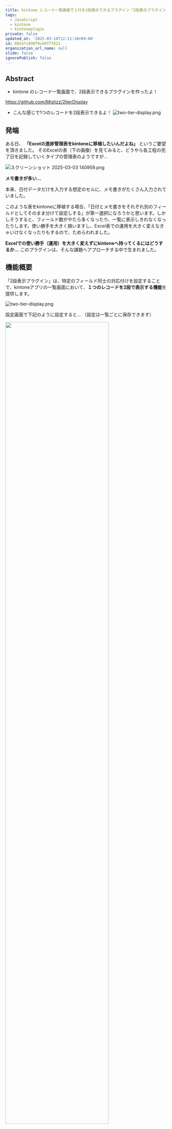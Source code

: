 ```yaml
---
title: kintone レコード一覧画面で１行を2段表示できるプラグイン「2段表示プラグイン」
tags:
  - JavaScript
  - kintone
  - kintoneplugin
private: false
updated_at: '2025-03-14T12:11:18+09:00'
id: 885a7c890f9c69ff7621
organization_url_name: null
slide: false
ignorePublish: false
---
```


## Abstract
* kintone のレコード一覧画面で、2段表示できるプラグインを作ったよ！

https://github.com/Mistizz/2tierDisplay

* こんな感じで1つのレコードを2段表示できるよ！
![two-tier-display.png](https://qiita-image-store.s3.ap-northeast-1.amazonaws.com/0/559502/cc1c1a11-0ce5-40a5-b139-f62fd1368da1.png)


## 発端

ある日、 **「Excelの進捗管理表をkintoneに移植したいんだよね」** というご要望を頂きました。
そのExcelの表（下の画像）を見てみると、どうやら各工程の完了日を記録していくタイプの管理表のようですが…

![スクリーンショット 2025-03-03 140959.png](https://qiita-image-store.s3.ap-northeast-1.amazonaws.com/0/559502/aab94b46-5ccf-49af-b858-cf6ab438f309.png)

 **メモ書きが多い…**

本来、日付データだけを入力する想定のセルに、メモ書きがたくさん入力されていました。

このような表をkintoneに移植する場合、「日付とメモ書きをそれぞれ別のフィールドとしてそのまま分けて設定しする」が第一選択になろうかと思います。しかしそうすると、フィールド数がやたら多くなったり、一覧に表示しきれなくなったりします。使い勝手を大きく損いますし、Excel表での運用を大きく変えなきゃいけなくなったりもするので、ためらわれました。

**Excelでの使い勝手（運用）を大きく変えずにkintoneへ持ってくるにはどうするか…**
このプラグインは、そんな課題へアプローチする中で生まれました。

## 機能概要

「2段表示プラグイン」は、特定のフィールド同士の対応付けを設定することで、kintoneアプリの一覧画面において、**１つのレコードを2段で表示する機能**を提供します。

![two-tier-display.png](https://qiita-image-store.s3.ap-northeast-1.amazonaws.com/0/559502/54e36e19-d19e-44fe-b503-38b2f47c0041.png)

設定画面で下記のように設定すると…
（設定は一覧ごとに保存できます）

<img src="https://qiita-image-store.s3.ap-northeast-1.amazonaws.com/0/559502/df67fdc9-7b7d-487a-9133-f2353c29f525.png" width=80%>


下図のように、レコード一覧画面で２段表示されます。

![スクリーンショット 2025-03-07 085611.png](https://qiita-image-store.s3.ap-northeast-1.amazonaws.com/0/559502/1d4fcbd3-a824-42e7-ab75-8066f4d13557.png)

省略表示された長文は、オンマウスで全文ポップアップされる標準機能も引き継いでいます。
もちろんレコード一覧画面からそのまま編集できます。

![スクリーンショット 2025-03-07 113530.png](https://qiita-image-store.s3.ap-northeast-1.amazonaws.com/0/559502/ddfaf81f-38a2-49ca-8453-e635aa18bc7c.png)

## 使い方

### 1. インストール方法

1.  [GitHubリポジトリ](https://github.com/Mistizz/2tierDisplay) から最新のプラグインファイル（`2tierDisplay.zip`）をダウンロードします
2. kintoneシステム管理画面から「プラグイン」を選択します
3. 「読み込む」から、ダウンロードしたZIPファイルをアップロードします
4. アップロードしたプラグインを「アプリの設定」＞「設定」タブ＞「プラグイン」から有効化します

### 2. カテゴリとサブカテゴリの設定

1. プラグインを適用したいアプリの設定画面を開きます
2. 「プラグイン」タブから「2段表示プラグイン」の設定アイコンをクリックします
3. 以下の設定を行います：
    * 対象の一覧ビュー: アプリで作成されているすべての一覧から、2段表示を適用する一覧ビューを選択します
    * フィールドマッピング: 上段と下段のフィールドの組み合わせを設定します
       * 「上段フィールド」: 通常表示するフィールドを選択
       * 「下段フィールド」: 上段フィールドの下に表示するメモ欄などのフィールドを選択
    * 「マッピングを追加」ボタンで複数の組み合わせを設定できます
4. 設定が完了したら「この一覧の設定を保存」ボタンをクリックします
    * 別の一覧に切り替える前に必ず保存してください
    * 保存せずに一覧を切り替えると、最新の設定内容が失われます
5. すべての一覧の設定が完了したら「すべて保存」ボタンをクリックします

### 3. 設定可能なフィールドタイプ
以下のフィールドタイプが上段および下段フィールドとして設定可能です：

* テキスト（1行）
* テキスト（複数行）
* リンク
* 数値
* 計算
* ラジオボタン
* チェックボックス
* ドロップダウン
* 複数選択
* 日付
* 日時
* 時刻
* ユーザー選択
* グループ選択
* 組織選択
* レコード番号
* 作成日時
* 作成者
* 更新日時
* 更新者

### 4. 設定できないフィールドタイプ
以下のフィールドタイプは上段および下段フィールドとして設定できません：

* ステータス
* カテゴリー
* 作業者
* ラベル
* スペース
* 関連レコード一覧
* グループ
* テーブル

### 5. 注意事項
#### フィールドの表示設定

2段表示を設定するフィールドは、**対象の一覧ビューに表示されている必要があります**。
一覧ビューに表示されていないフィールドはドロップダウンリストに表示されず、選択できません。

#### 一覧ビューの設定
同じ名前の一覧ビューが複数存在する場合、プラグインが正常に機能しない場合があります。
**一覧ビューの名前は一意になるように設定してください**。

#### フィールド名の重複
同一の一覧において、下段フィールドに設定したフィールド同士でフィールド名が重複した場合、正常に動作しない場合があります。
これはレコード一覧のDOM中にフィールドコードが含まれておらず、フィールド名とフィールドIDの対応しか読み取れないためです。
**同じフィールド名のフィールドを下段フィールドとして設定しないようにしてください**。

#### 列幅の設定
2段表示を適用した状態で列幅を変更しようとすると、下段フィールドの値が範囲外になるため正常に動作しません
**2段表示を適用する前に、一覧ビューの列幅設定を完了させてください**。

#### 他のプラグインとの互換性
このプラグインの他プラグインとの競合調査は行っていません。
一覧画面のDOM操作を行う他のプラグインと競合し、正常に機能しなくなる恐れがあります。

## おわりに
２段表示プラグインは、「Excelから運用を変えずにkintoneへ移植する」を理念に据えてに制作しました。
Excelからkintoneへの移行に際して、１つの選択肢を提示できてたらいいなと思います。

あと、上にも書きましたが、レコード一覧画面のDOMを全力で操作してるので、おなじくレコード一覧画面のDOMを操作するプラグインやカスタマイズとはめちゃくちゃ相性悪いと思います…。この辺は今後の課題とさせてください。
